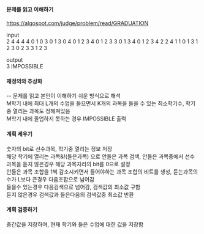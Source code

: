 #### 문제를 읽고 이해하기
https://algospot.com/judge/problem/read/GRADUATION

input</br>
2
4 4 4 4
0
1 0
3 0 1 3
0
4 0 1 2 3 
4 0 1 2 3
3 0 1 3
4 0 1 2 3
4 2 2 4
1 1
0
1 3
1 2
3 0 2 3
3 1 2 3


output</br>
3
IMPOSSIBLE 

 
#### 재정의와 추상화<br>
-- 문제를 읽고 본인이 이해하기 쉬운 방식으로 해석<br>
M학기 내에 최대 L개의 수업을 들으면서 K개의 과목을 들을 수 있는 최소학기수, 학기중 열리는 과목도 정해져있음<br>
M학기 내에 졸업하지 못하는 경우 IMPOSSIBLE 출력<br>

#### 계획 세우기<br>
숫자의 bit로 선수과목, 학기중 열리는  정보 저장<br>
해당 학기에 열리는 과목&!(들은과목) 으로 안들은 과목 검색, 안들은 과목중에서 선수과목을 듣지 않은경우 해당 과목자리의 bit를 0으로 설정<br>
안들은 과목 조합을 1씩 감소시키면서 들어야하는 과목 조합의 비트를 생성, 듣는과목의 수가 L보다 큰경우 다음조합으로 넘어감<br>
들을수 있는경우 다음검색으로 넘어감, 검색값의 최소값 구함<br>
듣지 않은경우 검색값과 들은다음의 검색값중 최소값 반환<br>

#### 계획 검증하기
중간값을 저장하며, 현재 학기와 들은 수업에 대한 값을 저장함
